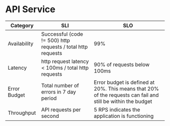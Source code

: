 # API Service

| Category     | SLI | SLO                                                                                                         |
|--------------|-----|-------------------------------------------------------------------------------------------------------------|
| Availability |  Successful (code != 500) http requests / total http requests   | 99%                                                                                                         |
| Latency      |  http request latency < 100ms / total http requests   | 90% of requests below 100ms                                                                                 |
| Error Budget |  Total number of errors in 7 day period   | Error budget is defined at 20%. This means that 20% of the requests can fail and still be within the budget |
| Throughput   |  API requests per second   | 5 RPS indicates the application is functioning                                                              |
